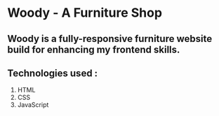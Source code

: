 # Woody - A Furniture Shop

## Woody is a fully-responsive furniture website build for enhancing my frontend skills.

## Technologies used :
   1. HTML
   2. CSS
   3. JavaScript